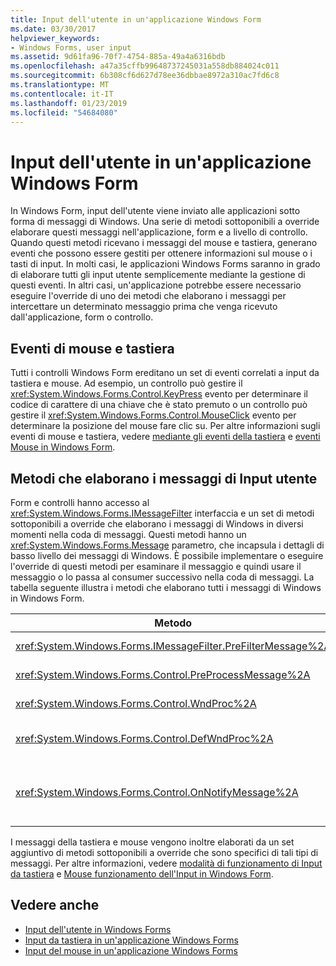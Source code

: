 ```yaml
---
title: Input dell'utente in un'applicazione Windows Form
ms.date: 03/30/2017
helpviewer_keywords:
- Windows Forms, user input
ms.assetid: 9d61fa96-70f7-4754-885a-49a4a6316bdb
ms.openlocfilehash: a47a35cffb99648737245031a558db884024c011
ms.sourcegitcommit: 6b308cf6d627d78ee36dbbae8972a310ac7fd6c8
ms.translationtype: MT
ms.contentlocale: it-IT
ms.lasthandoff: 01/23/2019
ms.locfileid: "54684080"
---
```

# <a name="user-input-in-a-windows-forms-application"></a>Input dell'utente in un'applicazione Windows Form
In Windows Form, input dell'utente viene inviato alle applicazioni sotto forma di messaggi di Windows. Una serie di metodi sottoponibili a override elaborare questi messaggi nell'applicazione, form e a livello di controllo. Quando questi metodi ricevano i messaggi del mouse e tastiera, generano eventi che possono essere gestiti per ottenere informazioni sul mouse o i tasti di input. In molti casi, le applicazioni Windows Forms saranno in grado di elaborare tutti gli input utente semplicemente mediante la gestione di questi eventi. In altri casi, un'applicazione potrebbe essere necessario eseguire l'override di uno dei metodi che elaborano i messaggi per intercettare un determinato messaggio prima che venga ricevuto dall'applicazione, form o controllo.  
  
## <a name="mouse-and-keyboard-events"></a>Eventi di mouse e tastiera  
 Tutti i controlli Windows Form ereditano un set di eventi correlati a input da tastiera e mouse. Ad esempio, un controllo può gestire il <xref:System.Windows.Forms.Control.KeyPress> evento per determinare il codice di carattere di una chiave che è stato premuto o un controllo può gestire il <xref:System.Windows.Forms.Control.MouseClick> evento per determinare la posizione del mouse fare clic su. Per altre informazioni sugli eventi di mouse e tastiera, vedere [mediante gli eventi della tastiera](../../../docs/framework/winforms/using-keyboard-events.md) e [eventi Mouse in Windows Form](../../../docs/framework/winforms/mouse-events-in-windows-forms.md).  
  
## <a name="methods-that-process-user-input-messages"></a>Metodi che elaborano i messaggi di Input utente  
 Form e controlli hanno accesso al <xref:System.Windows.Forms.IMessageFilter> interfaccia e un set di metodi sottoponibili a override che elaborano i messaggi di Windows in diversi momenti nella coda di messaggi. Questi metodi hanno un <xref:System.Windows.Forms.Message> parametro, che incapsula i dettagli di basso livello dei messaggi di Windows. È possibile implementare o eseguire l'override di questi metodi per esaminare il messaggio e quindi usare il messaggio o lo passa al consumer successivo nella coda di messaggi. La tabella seguente illustra i metodi che elaborano tutti i messaggi di Windows in Windows Form.  
  
|Metodo|Note|  
|------------|-----------|  
|<xref:System.Windows.Forms.IMessageFilter.PreFilterMessage%2A>|Questo metodo intercetta i messaggi di Windows (noto anche come inviati) in coda a livello di applicazione.|  
|<xref:System.Windows.Forms.Control.PreProcessMessage%2A>|Questo metodo intercetta i messaggi di Windows a livello di modulo e il controllo prima che sono stati elaborati.|  
|<xref:System.Windows.Forms.Control.WndProc%2A>|Questo metodo elabora i messaggi di Windows a livello di modulo e il controllo.|  
|<xref:System.Windows.Forms.Control.DefWndProc%2A>|Questo metodo esegue l'elaborazione predefinita dei messaggi Windows a livello di modulo e il controllo. Fornisce la funzionalità minima di una finestra.|  
|<xref:System.Windows.Forms.Control.OnNotifyMessage%2A>|Questo metodo intercetta i messaggi a livello di form e controllo, dopo che sono stati elaborati. Il <xref:System.Windows.Forms.ControlStyles.EnableNotifyMessage> bit di stile deve essere impostata essere chiamato questo metodo.|  
  
 I messaggi della tastiera e mouse vengono inoltre elaborati da un set aggiuntivo di metodi sottoponibili a override che sono specifici di tali tipi di messaggi. Per altre informazioni, vedere [modalità di funzionamento di Input da tastiera](../../../docs/framework/winforms/how-keyboard-input-works.md) e [Mouse funzionamento dell'Input in Windows Form](../../../docs/framework/winforms/how-mouse-input-works-in-windows-forms.md).  
  
## <a name="see-also"></a>Vedere anche
- [Input dell'utente in Windows Forms](../../../docs/framework/winforms/user-input-in-windows-forms.md)
- [Input da tastiera in un'applicazione Windows Forms](../../../docs/framework/winforms/keyboard-input-in-a-windows-forms-application.md)
- [Input del mouse in un'applicazione Windows Forms](../../../docs/framework/winforms/mouse-input-in-a-windows-forms-application.md)
